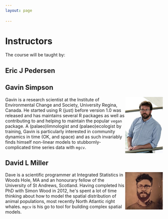 ```yaml
---
layout: page

---
```


# Instructors

The course will be taught by:

## Eric J Pedersen


## Gavin Simpson

<img src="images/gavin-simpson.jpg" align="right">Gavin is a research scientist at the Institute of Environmental Change and Society, University Regina, Canada. He started using R (just) before version 1.0 was released and has maintains several R packages as well as contributing to and helping to maintain the popular `vegan` package. A (palaeo)limnologist and (palaeo)ecologist by training, Gavin is particularly interested in community dynamics in time (OK, and space) and as such invariably finds himself non-linear models to stubbornly-complicated time series data with `mgcv`.

## David L Miller

<img src="images/dlm.jpg" align="right">Dave is a scientific programmer at Integrated Statistics in Woods Hole, MA and an honourary fellow of the University of St Andrews, Scotland. Having completed his PhD with Simon Wood in 2012, he's spent a lot of time thinking about how to model the spatial distribution of animal populations, most recently North Atlantic right whales. `mgcv` is his go to tool for building complex spatial models.


<br/>
<br/>
<br/>

